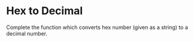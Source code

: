 # Hex to Decimal

Complete the function which converts hex number (given as a string) to a decimal number.